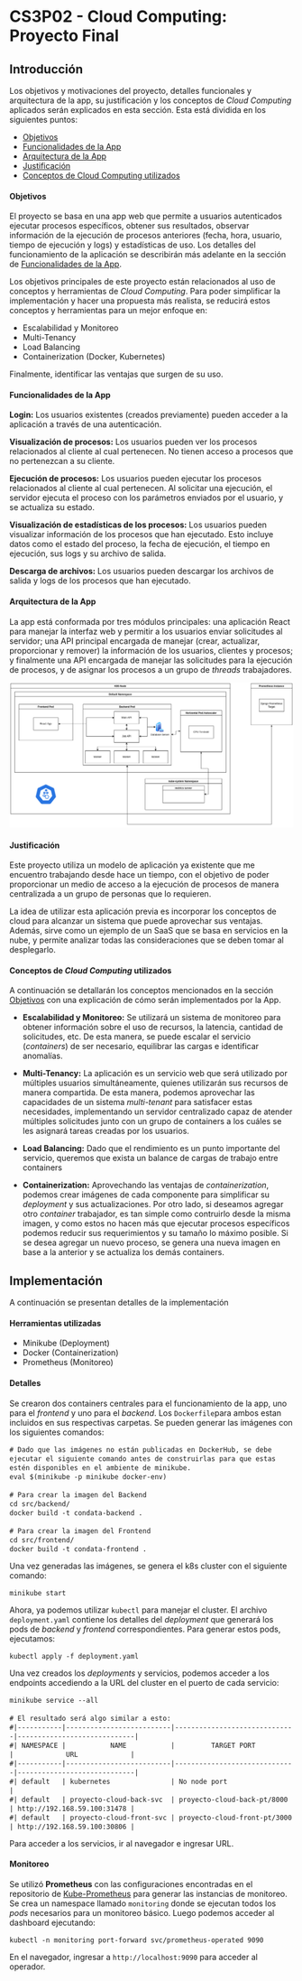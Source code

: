 # CS3P02 - Cloud Computing: Proyecto Final

## Introducción

Los objetivos y motivaciones del proyecto, detalles funcionales y arquitectura de la app, su justificación y los conceptos de *Cloud Computing* aplicados serán explicados en esta sección. Esta está dividida en los siguientes puntos:

- [Objetivos](#objetivos)
- [Funcionalidades de la App](#funcionalidades-de-la-app)
- [Arquitectura de la App](#arquitectura-de-la-app)
- [Justificación](#justificacion)
- [Conceptos de Cloud Computing utilizados](#conceptos-de-cloud-computing-utilizados)

#### Objetivos

El proyecto se basa en una app web que permite a usuarios autenticados ejecutar procesos específicos, obtener sus resultados, observar información de la ejecución de procesos anteriores (fecha, hora, usuario, tiempo de ejecución y logs) y estadísticas de uso. Los detalles del funcionamiento de la aplicación se describirán más adelante en la sección de [Funcionalidades de la App](#funcionalidades-de-la-app).

Los objetivos principales de este proyecto están relacionados al uso de conceptos y herramientas de *Cloud Computing*. Para poder simplificar la implementación y hacer una propuesta más realista, se reducirá estos conceptos y herramientas para un mejor enfoque en:

- Escalabilidad y Monitoreo
- Multi-Tenancy
- Load Balancing
- Containerization (Docker, Kubernetes)

Finalmente, identificar las ventajas que surgen de su uso.

#### Funcionalidades de la App

**Login:** Los usuarios existentes (creados previamente) pueden acceder a la aplicación a través de una autenticación.

**Visualización de procesos:** Los usuarios pueden ver los procesos relacionados al cliente al cual pertenecen. No tienen acceso a procesos que no pertenezcan a su cliente.

**Ejecución de procesos:** Los usuarios pueden ejecutar los procesos relacionados al cliente al cual pertenecen. Al solicitar una ejecución, el servidor ejecuta el proceso con los parámetros enviados por el usuario, y se actualiza su estado.

**Visualización de estadísticas de los procesos:** Los usuarios pueden visualizar información de los procesos que han ejecutado. Esto incluye datos como el estado del proceso, la fecha de ejecución, el tiempo en ejecución, sus logs y su archivo de salida.

**Descarga de archivos:** Los usuarios pueden descargar los archivos de salida y logs de los procesos que han ejecutado.

#### Arquitectura de la App
La app está conformada por tres módulos principales: una aplicación React para manejar la interfaz web y permitir a los usuarios enviar solicitudes al servidor; una API principal encargada de manejar (crear, actualizar, proporcionar y remover) la información de los usuarios, clientes y procesos; y finalmente una API encargada de manejar las solicitudes para la ejecución de procesos, y de asignar los procesos a un grupo de *threads* trabajadores.

![Arquitectura de la App](/Diagramas/arquitectura.png  "Arquitectura de la App")

#### Justificación

Este proyecto utiliza un modelo de aplicación ya existente que me encuentro trabajando desde hace un tiempo, con el objetivo de poder proporcionar un medio de acceso a la ejecución de procesos de manera centralizada a un grupo de personas que lo requieren.

La idea de utilizar esta aplicación previa es incorporar los conceptos de cloud para alcanzar un sistema que puede aprovechar sus ventajas. Además, sirve como un ejemplo de un SaaS que se basa en servicios en la nube, y permite analizar todas las consideraciones que se deben tomar al desplegarlo.

#### Conceptos de *Cloud Computing* utilizados

A continuación se detallarán los conceptos mencionados en la sección [Objetivos](#objetivos) con una explicación de cómo serán implementados por la App.

- **Escalabilidad y Monitoreo:** Se utilizará un sistema de monitoreo para obtener información sobre el uso de recursos, la latencia, cantidad de solicitudes, etc. De esta manera, se puede escalar el servicio (*containers*) de ser necesario, equilibrar las cargas e identificar anomalías.

- **Multi-Tenancy:** La aplicación es un servicio web que será utilizado por múltiples usuarios simultáneamente, quienes utilizarán sus recursos de manera compartida. De esta manera, podemos aprovechar las capacidades de un sistema *multi-tenant* para satisfacer estas necesidades, implementando un servidor centralizado capaz de atender múltiples solicitudes junto con un grupo de containers a los cuáles se les asignará tareas creadas por los usuarios.

- **Load Balancing:** Dado que el rendimiento es un punto importante del servicio, queremos que exista un balance de cargas de trabajo entre containers

- **Containerization:** Aprovechando las ventajas de *containerization*, podemos crear imágenes de cada componente para simplificar su *deployment* y sus actualizaciones. Por otro lado, si deseamos agregar otro *container* trabajador, es tan simple como contruirlo desde la misma imagen, y como estos no hacen más que ejecutar procesos específicos podemos reducir sus requerimientos y su tamaño lo máximo posible. Si se desea agregar un nuevo proceso, se genera una nueva imagen en base a la anterior y se actualiza los demás containers.

## Implementación

A continuación se presentan detalles de la implementación

#### Herramientas utilizadas

- Minikube (Deployment)
- Docker (Containerization)
- Prometheus (Monitoreo)

#### Detalles

Se crearon dos containers centrales para el funcionamiento de la app, uno para el *frontend* y uno para el *backend*. Los `Dockerfile`para ambos estan incluidos en sus respectivas carpetas. Se pueden generar las imágenes con los siguientes comandos:

	# Dado que las imágenes no están publicadas en DockerHub, se debe ejecutar el siguiente comando antes de construirlas para que estas estén disponibles en el ambiente de minikube.
	eval $(minikube -p minikube docker-env)

	# Para crear la imagen del Backend
	cd src/backend/
	docker build -t condata-backend .
	
	# Para crear la imagen del Frontend
	cd src/frontend/
	docker build -t condata-frontend .

Una vez generadas las imágenes, se genera el k8s cluster con el siguiente comando:

	minikube start

Ahora, ya podemos utilizar `kubectl` para manejar el cluster. El archivo `deployment.yaml` contiene los detalles del *deployment* que generará los pods de *backend* y *frontend* correspondientes. Para generar estos pods, ejecutamos:

	kubectl apply -f deployment.yaml
	
Una vez creados los *deployments* y servicios, podemos acceder a los endpoints accediendo a la URL del cluster en el puerto de cada servicio:

	minikube service --all
	
	# El resultado será algo similar a esto:
	#|-----------|--------------------------|------------------------------|-----------------------------|
	#| NAMESPACE |           NAME           |         TARGET PORT          |             URL             |
	#|-----------|--------------------------|------------------------------|-----------------------------|
	#| default   | kubernetes               | No node port                 |
	#| default   | proyecto-cloud-back-svc  | proyecto-cloud-back-pt/8000  | http://192.168.59.100:31478 |
	#| default   | proyecto-cloud-front-svc | proyecto-cloud-front-pt/3000 | http://192.168.59.100:30806 |

Para acceder a los servicios, ir al navegador e ingresar URL.

#### Monitoreo
Se utilizó **Prometheus** con las configuraciones encontradas en el repositorio de [Kube-Prometheus](https://github.com/prometheus-operator/kube-prometheus) para generar las instancias de monitoreo. Se crea un namespace llamado `monitoring` donde se ejecutan todos los *pods* necesarios para un monitoreo básico. Luego podemos acceder al dashboard ejecutando:

	kubectl -n monitoring port-forward svc/prometheus-operated 9090

En el navegador, ingresar a `http://localhost:9090` para acceder al operador.

